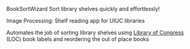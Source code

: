 BookSortWizard
Sort library shelves quickly and effortlessly!

Image Processing: Shelf reading app for UIUC libraries

Automates the job of sorting library shelves using [Library of Congress](https://www.loc.gov/catdir/cpso/lcco/) (LOC) book labels and reordering the out of place books
